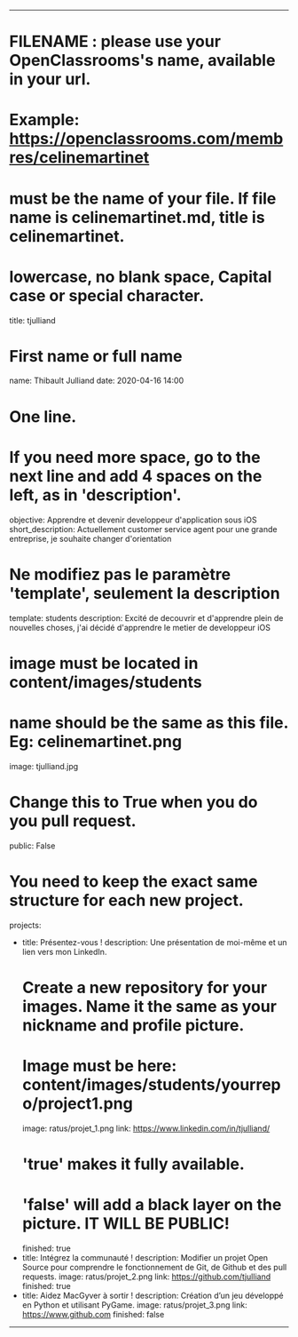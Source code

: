 ---

 # FILENAME : please use your OpenClassrooms's name, available in your url.
 # Example: https://openclassrooms.com/membres/celinemartinet
 # must be the name of your file. If file name is celinemartinet.md, title is celinemartinet.
 # lowercase, no blank space, Capital case or special character.
 title: tjulliand

 # First name or full name
 name: Thibault Julliand
 date: 2020-04-16 14:00

 # One line.
 # If you need more space, go to the next line and add 4 spaces on the left, as in 'description'.
 objective: Apprendre et devenir developpeur d'application sous iOS
 short_description: Actuellement customer service agent pour une grande entreprise, je souhaite changer d'orientation

 # Ne modifiez pas le paramètre 'template', seulement la description
 template: students
 description:
    Excité de decouvrir et d'apprendre plein de nouvelles choses, j'ai décidé d'apprendre le metier de developpeur iOS

 # image must be located in content/images/students
 # name should be the same as this file. Eg: celinemartinet.png
 image: tjulliand.jpg

 # Change this to True when you do you pull request.
 public: False

 # You need to keep the exact same structure for each new project.
 projects:
   - title: Présentez-vous !
     description: Une présentation de moi-même et un lien vers mon LinkedIn.
     # Create a new repository for your images. Name it the same as your nickname and profile picture.
     # Image must be here: content/images/students/yourrepo/project1.png
     image: ratus/projet_1.png
     link: https://www.linkedin.com/in/tjulliand/
     # 'true' makes it fully available.
     # 'false' will add a black layer on the picture. IT WILL BE PUBLIC!
     finished: true
   - title: Intégrez la communauté !
     description: Modifier un projet Open Source pour comprendre le fonctionnement de Git, de Github et des pull requests. 
     image: ratus/projet_2.png
     link: https://github.com/tjulliand
     finished: true
   - title: Aidez MacGyver à sortir !
     description: Création d’un jeu développé en Python et utilisant PyGame.
     image: ratus/projet_3.png
     link: https://www.github.com
     finished: false
 ---
